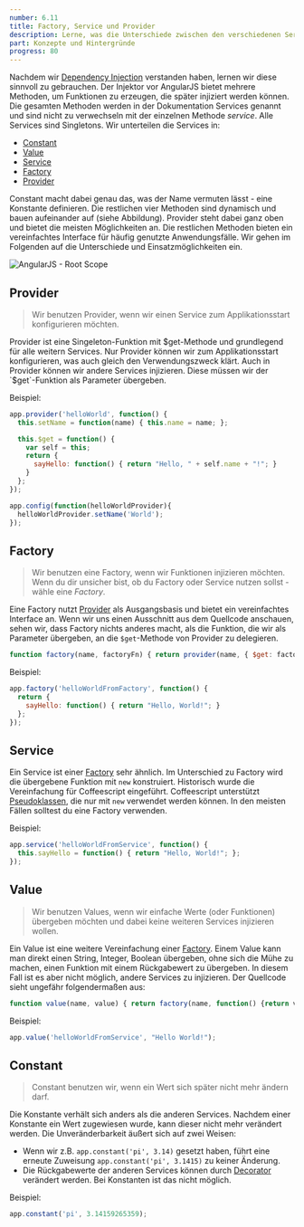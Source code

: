 ```yaml
---
number: 6.11
title: Factory, Service und Provider
description: Lerne, was die Unterschiede zwischen den verschiedenen Service-Typen sind und wann du welchen einsetzen solltest.
part: Konzepte und Hintergründe
progress: 80
---
```


Nachdem wir [Dependency Injection](#dependency-injection) verstanden haben, lernen wir diese sinnvoll zu gebrauchen. Der Injektor vor AngularJS bietet mehrere Methoden, um Funktionen zu erzeugen, die später injiziert werden können. Die gesamten Methoden werden in der Dokumentation Services genannt und sind nicht zu verwechseln mit der einzelnen Methode *service*. Alle Services sind Singletons. Wir unterteilen die Services in:

* [Constant](#constant)
* [Value](#value)
* [Service](#service)
* [Factory](#factory)
* [Provider](#provider)

Constant macht dabei genau das, was der Name vermuten lässt - eine Konstante definieren. Die restlichen vier Methoden sind dynamisch und bauen aufeinander auf (siehe Abbildung). Provider steht dabei ganz oben und bietet die meisten Möglichkeiten an. Die restlichen Methoden bieten ein vereinfachtes Interface für häufig genutzte Anwendungsfälle. Wir gehen im Folgenden auf die Unterschiede und Einsatzmöglichkeiten ein.

![AngularJS - Root Scope](../images/figures/services.png)

## Provider

> Wir benutzen Provider, wenn wir einen Service zum Applikationsstart konfigurieren möchten.

Provider ist eine Singeleton-Funktion mit $get-Methode und grundlegend für alle weitern Services. Nur Provider können wir zum Applikationsstart konfigurieren, was auch gleich den Verwendungszweck klärt. Auch in Provider können wir andere Services injizieren. Diese müssen wir der `$get`-Funktion als Parameter übergeben.

Beispiel:

```javascript
app.provider('helloWorld', function() {
  this.setName = function(name) { this.name = name; };

  this.$get = function() {
    var self = this;
    return {
      sayHello: function() { return "Hello, " + self.name + "!"; }
    }
  };
});

app.config(function(helloWorldProvider){
  helloWorldProvider.setName('World');
});
```


## Factory

> Wir benutzen eine Factory, wenn wir Funktionen injizieren möchten. Wenn du dir unsicher bist, ob du Factory oder Service nutzen sollst - wähle eine *Factory*.

Eine Factory nutzt [Provider](#provider) als Ausgangsbasis und bietet ein vereinfachtes Interface an. Wenn wir uns einen Ausschnitt aus dem Quellcode anschauen, sehen wir, dass Factory nichts anderes macht, als die Funktion, die wir als Parameter übergeben, an die  `$get`-Methode von Provider zu delegieren.

```javascript
function factory(name, factoryFn) { return provider(name, { $get: factoryFn }); }
```

Beispiel:

```javascript
app.factory('helloWorldFromFactory', function() {
  return {
    sayHello: function() { return "Hello, World!"; }
  };
});
```


## Service

Ein Service ist einer [Factory](#factory) sehr ähnlich. Im Unterschied zu Factory wird die übergebene Funktion mit `new` konstruiert. Historisch wurde die Vereinfachung für Coffeescript eingeführt. Coffeescript unterstützt [Pseudoklassen](http://coffeescript.org/#classes), die nur mit `new` verwendet werden können. In den meisten Fällen solltest du eine Factory verwenden.

Beispiel:

```javascript
app.service('helloWorldFromService', function() {
  this.sayHello = function() { return "Hello, World!"; };
});
```


## Value

> Wir benutzen Values, wenn wir einfache Werte (oder Funktionen) übergeben möchten und dabei keine weiteren Services injizieren wollen.

Ein Value ist eine weitere Vereinfachung einer [Factory](#factory). Einem Value kann man direkt einen String, Integer, Boolean übergeben, ohne sich die Mühe zu machen, einen Funktion mit einem Rückgabewert zu übergeben. In diesem Fall ist es aber nicht möglich, andere Services zu injizieren. Der Quellcode sieht ungefähr folgendermaßen aus:

```javascript
function value(name, value) { return factory(name, function() {return value;}); }
```

Beispiel:

```javascript
app.value('helloWorldFromService', "Hello World!");
```


## Constant

> Constant benutzen wir, wenn ein Wert sich später nicht mehr ändern darf.

Die Konstante verhält sich anders als die anderen Services. Nachdem einer Konstante ein Wert zugewiesen wurde, kann dieser nicht mehr verändert werden. Die Unveränderbarkeit äußert sich auf zwei Weisen:

* Wenn wir z.B. `app.constant('pi', 3.14)` gesetzt haben, führt eine erneute Zuweisung `app.constant('pi', 3.1415)` zu keiner Änderung.
* Die Rückgabewerte der anderen Services können durch [Decorator](#decorator) verändert werden. Bei Konstanten ist das nicht möglich.

Beispiel:

```javascript
app.constant('pi', 3.14159265359);
```



